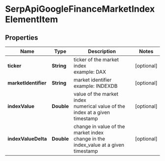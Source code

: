 # SerpApiGoogleFinanceMarketIndexElementItem


## Properties

| Name | Type | Description | Notes |
|------------ | ------------- | ------------- | -------------|
**ticker** | **String** | ticker of the market index<br>example: DAX |[optional]|
**marketIdentifier** | **String** | market identifier<br>example: INDEXDB |[optional]|
**indexValue** | **Double** | value of the market index<br>numerical value of the index at a given timestamp |[optional]|
**indexValueDelta** | **Double** | change in value of the market index<br>change in the index_value at a given timestamp |[optional]|